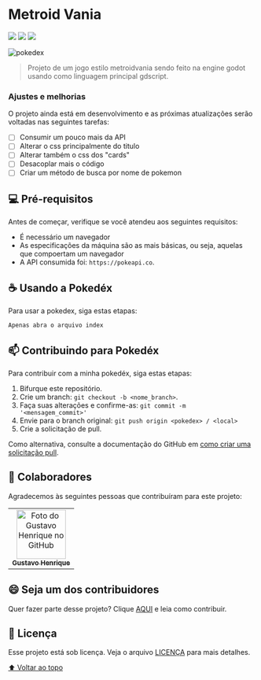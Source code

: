 # Metroid Vania

<!---Esses são exemplos. Veja https://shields.io para outras pessoas ou para personalizar este conjunto de escudos. Você pode querer incluir dependências, status do projeto e informações de licença aqui--->

<img src="https://img.shields.io/badge/HTML5-E34F26?style=for-the-badge&logo=html5&logoColor=white"> <img src="https://img.shields.io/badge/CSS3-1572B6?style=for-the-badge&logo=css3&logoColor=white"> <img src="https://img.shields.io/badge/JavaScript-F7DF1E?style=for-the-badge&logo=javascript&logoColor=black">

<img src="https://cdn.discordapp.com/attachments/1004354269014663232/1007345630777188402/pokedex.png" alt="pokedex">

> Projeto de um jogo estilo metroidvania sendo feito na engine godot usando como linguagem principal gdscript.

### Ajustes e melhorias

O projeto ainda está em desenvolvimento e as próximas atualizações serão voltadas nas seguintes tarefas:

- [ ] Consumir um pouco mais da API
- [ ] Alterar o css principalmente do titulo
- [ ] Alterar também o css dos "cards"
- [ ] Desacoplar mais o código
- [ ] Criar um método de busca por nome de pokemon

## 💻 Pré-requisitos

Antes de começar, verifique se você atendeu aos seguintes requisitos:
<!---Estes são apenas requisitos de exemplo. Adicionar, duplicar ou remover conforme necessário--->
* É necessário um navegador
* As especificações da máquina são as mais básicas, ou seja, aquelas que compoertam um navegador
* A API consumida foi: `https://pokeapi.co`.

## ☕ Usando a Pokedéx

Para usar a pokedex, siga estas etapas:

```
Apenas abra o arquivo index
```

## 📫 Contribuindo para Pokedéx
<!---Se o seu README for longo ou se você tiver algum processo ou etapas específicas que deseja que os contribuidores sigam, considere a criação de um arquivo CONTRIBUTING.md separado--->
Para contribuir com a minha pokedéx, siga estas etapas:

1. Bifurque este repositório.
2. Crie um branch: `git checkout -b <nome_branch>`.
3. Faça suas alterações e confirme-as: `git commit -m '<mensagem_commit>'`
4. Envie para o branch original: `git push origin <pokedex> / <local>`
5. Crie a solicitação de pull.

Como alternativa, consulte a documentação do GitHub em [como criar uma solicitação pull](https://help.github.com/en/github/collaborating-with-issues-and-pull-requests/creating-a-pull-request).

## 🤝 Colaboradores

Agradecemos às seguintes pessoas que contribuíram para este projeto:

<table>
  <tr>
    <td align="center">
      <a href="#">
        <img src="https://avatars.githubusercontent.com/u/82185385?v=4" width="100px;" alt="Foto do Gustavo Henrique no GitHub"/><br>
        <sub>
          <b>Gustavo Henrique</b>
        </sub>
      </a>
    </td>
  </tr>
</table>


## 😄 Seja um dos contribuidores<br>

Quer fazer parte desse projeto? Clique [AQUI](CONTRIBUTING.md) e leia como contribuir.

## 📝 Licença

Esse projeto está sob licença. Veja o arquivo [LICENÇA](LICENSE.md) para mais detalhes.

[⬆ Voltar ao topo](#nome-do-projeto)<br>
